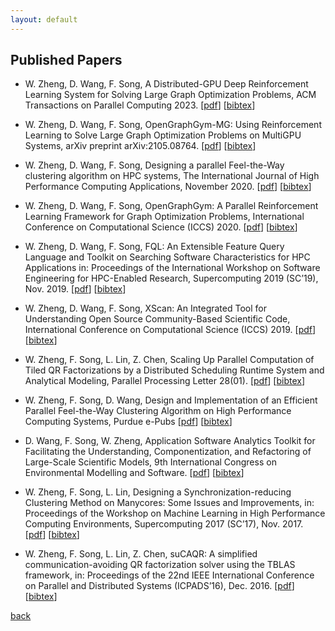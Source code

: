 ```yaml
---
layout: default
---
```


## Published Papers

* W. Zheng, D. Wang, F. Song, A Distributed-GPU Deep Reinforcement Learning System for Solving Large Graph Optimization Problems, ACM Transactions on Parallel Computing 2023. [[pdf](../paper/TOPC_23.pdf)] [[bibtex](../paper/TOPC_23.txt)]

* W. Zheng, D. Wang, F. Song, OpenGraphGym-MG: Using Reinforcement Learning to Solve Large Graph Optimization Problems on MultiGPU Systems, arXiv preprint arXiv:2105.08764. [[pdf](../paper/OpenGraphGym_arXiv_21.pdf)] [[bibtex](../paper/OpenGraphGym_arXiv_21.txt)]

* W. Zheng, D. Wang, F. Song, Designing a parallel Feel-the-Way clustering algorithm on HPC systems, The International Journal of High Performance Computing Applications, November 2020. [[pdf](../paper/IJHPCA_20.pdf)] [[bibtex](../paper/IJHPCA_20.txt)]

* W. Zheng, D. Wang, F. Song, OpenGraphGym: A Parallel Reinforcement Learning Framework for Graph Optimization Problems, International Conference on Computational Science (ICCS) 2020. [[pdf](../paper/ICCS_20.pdf)] [[bibtex](../paper/ICCS_20.txt)]

* W. Zheng, D. Wang, F. Song, FQL: An Extensible Feature Query Language and Toolkit on Searching Software Characteristics for HPC Applications in: Proceedings of the International Workshop on Software Engineering for HPC-Enabled Research, Supercomputing 2019 (SC’19), Nov. 2019. [[pdf](../paper/FQL_arXiv_19.pdf)] [[bibtex](../paper/FQL_arXiv_19.txt)]

* W. Zheng, D. Wang, F. Song, XScan: An Integrated Tool for Understanding Open Source Community-Based Scientific Code, International Conference on Computational Science (ICCS) 2019. [[pdf](../paper/ICCS_19.pdf)] [[bibtex](../paper/ICCS_19.txt)]

* W. Zheng, F. Song, L. Lin, Z. Chen, Scaling Up Parallel Computation of Tiled QR Factorizations by a Distributed Scheduling Runtime System and Analytical Modeling, Parallel Processing Letter 28(01). [[pdf](../paper/PPL_18.pdf)] [[bibtex](../paper/PPL_18.txt)]

* W. Zheng, F. Song, D. Wang, Design and Implementation of an Efficient Parallel Feel-the-Way Clustering Algorithm on High Performance Computing Systems, Purdue e-Pubs [[pdf](../paper/PURDUE_EPUB_18.pdf)] [[bibtex](../paper/PURDUE_EPUB_18.txt)]

* D. Wang, F. Song, W. Zheng, Application Software Analytics Toolkit for Facilitating the Understanding, Componentization, and Refactoring of Large-Scale Scientific Models, 9th International Congress on Environmental Modelling and Software. [[pdf](../paper/OSTI_18.pdf)] [[bibtex](../paper/OSTI_18.txt)]

* W. Zheng, F. Song, L. Lin, Designing a Synchronization-reducing Clustering Method on Manycores: Some Issues and Improvements, in: Proceedings of the Workshop on Machine Learning in High Performance Computing Environments, Supercomputing 2017 (SC’17), Nov. 2017. [[pdf](../paper/MLHPC_17.pdf)] [[bibtex](../paper/MLHPC_17.txt)]

* W. Zheng, F. Song, L. Lin, Z. Chen, suCAQR: A simplified communication-avoiding QR factorization solver using the TBLAS framework, in: Proceedings of the 22nd IEEE International Conference on Parallel and Distributed Systems (ICPADS’16), Dec. 2016. [[pdf](../paper/ICPADS_16.pdf)] [[bibtex](../paper/ICPADS_16.txt)]

[back](./)
